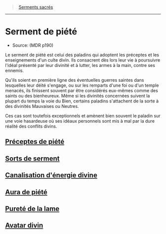 ﻿---
!SubClassItem
Name: Serment de piété
Source: (MDR p190)
ParentClassId: hd_paladin.md
Id: paladin_piety_hd.md#serment-de-piété
RootId: paladin_piety_hd.md
ParentLink: paladin_hd.md#serments-sacrés
ParentName: Serments sacrés
NameLevel: 1
Attributes:
  ParentNameLink: '[Serments sacrés](hd_paladin_serments_sacres.md)'
  Markdown: >+
    >  <!--ParentNameLink-->[Serments sacrés](hd_paladin_serments_sacres.md)<!--/ParentNameLink-->


    ---



    # <!--Name-->Serment de piété<!--/Name-->


    - Source: <!--Source-->(MDR p190)<!--/Source-->


    Le serment de piété est celui des paladins qui adoptent les préceptes et les enseignements d'un culte divin. Ils consacrent dès lors leur vie à poursuivre l'idéal présenté par leur divinité et à lutter, les armes à la main, contre ses ennemis.


    Qu'ils soient en première ligne des éventuelles guerres saintes dans lesquelles leur déité s'engage, ou sur les remparts d'une foi ou d'un temple menacés, ils finissent souvent par être considérés eux-mêmes comme des saints ou des bienheureux. Même si les divinités concernées suivent la plupart du temps la voie du Bien, certains paladins s'attachent de la sorte à des divinités Mauvaises ou Neutres.


    Ces cas sont toutefois exceptionnels et amènent bien souvent le paladin sur une voie hasardeuse où ses idéaux personnels sont mis à mal par la dure réalité des conflits divins.

  Name: Serment de piété
  Source: (MDR p190)
AttributesDictionary: >+
  ParentNameLink: '[Serments sacrés](hd_paladin_serments_sacres.md)'

  Markdown: >+

    >  <!--ParentNameLink-->[Serments sacrés](hd_paladin_serments_sacres.md)<!--/ParentNameLink-->





    ---







    # <!--Name-->Serment de piété<!--/Name-->





    - Source: <!--Source-->(MDR p190)<!--/Source-->





    Le serment de piété est celui des paladins qui adoptent les préceptes et les enseignements d'un culte divin. Ils consacrent dès lors leur vie à poursuivre l'idéal présenté par leur divinité et à lutter, les armes à la main, contre ses ennemis.





    Qu'ils soient en première ligne des éventuelles guerres saintes dans lesquelles leur déité s'engage, ou sur les remparts d'une foi ou d'un temple menacés, ils finissent souvent par être considérés eux-mêmes comme des saints ou des bienheureux. Même si les divinités concernées suivent la plupart du temps la voie du Bien, certains paladins s'attachent de la sorte à des divinités Mauvaises ou Neutres.





    Ces cas sont toutefois exceptionnels et amènent bien souvent le paladin sur une voie hasardeuse où ses idéaux personnels sont mis à mal par la dure réalité des conflits divins.



  Name: Serment de piété

  Source: (MDR p190)

---
>  [Serments sacrés](hd_paladin_serments_sacres.md)

---


# Serment de piété

- Source: (MDR p190)

Le serment de piété est celui des paladins qui adoptent les préceptes et les enseignements d'un culte divin. Ils consacrent dès lors leur vie à poursuivre l'idéal présenté par leur divinité et à lutter, les armes à la main, contre ses ennemis.

Qu'ils soient en première ligne des éventuelles guerres saintes dans lesquelles leur déité s'engage, ou sur les remparts d'une foi ou d'un temple menacés, ils finissent souvent par être considérés eux-mêmes comme des saints ou des bienheureux. Même si les divinités concernées suivent la plupart du temps la voie du Bien, certains paladins s'attachent de la sorte à des divinités Mauvaises ou Neutres.

Ces cas sont toutefois exceptionnels et amènent bien souvent le paladin sur une voie hasardeuse où ses idéaux personnels sont mis à mal par la dure réalité des conflits divins.



## [Préceptes de piété](hd_paladin_piety_preceptes_de_piete.md)



## [Sorts de serment](hd_paladin_piety_sorts_de_serment.md)



## [Canalisation d'énergie divine](hd_paladin_piety_canalisation_denergie_divine.md)



## [Aura de piété](hd_paladin_piety_aura_de_piete.md)



## [Pureté de la lame](hd_paladin_piety_purete_de_la_lame.md)



## [Avatar divin](hd_paladin_piety_avatar_divin.md)

